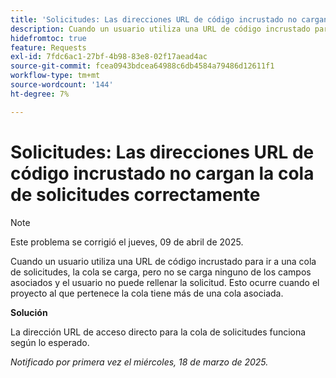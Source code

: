 ```yaml
---
title: 'Solicitudes: Las direcciones URL de código incrustado no cargan la cola de solicitudes correctamente'
description: Cuando un usuario utiliza una URL de código incrustado para ir a una cola de solicitudes, la cola se carga, pero no se carga ninguno de los campos asociados y el usuario no puede rellenar la solicitud. Esto ocurre cuando el proyecto al que pertenece la cola tiene más de una cola asociada
hidefromtoc: true
feature: Requests
exl-id: 7fdc6ac1-27bf-4b98-83e8-02f17aead4ac
source-git-commit: fcea0943bdcea64988c6db4584a79486d12611f1
workflow-type: tm+mt
source-wordcount: '144'
ht-degree: 7%

---
```


# Solicitudes: Las direcciones URL de código incrustado no cargan la cola de solicitudes correctamente

>[!NOTE]
>
>Este problema se corrigió el jueves, 09 de abril de 2025.

Cuando un usuario utiliza una URL de código incrustado para ir a una cola de solicitudes, la cola se carga, pero no se carga ninguno de los campos asociados y el usuario no puede rellenar la solicitud. Esto ocurre cuando el proyecto al que pertenece la cola tiene más de una cola asociada.

**Solución**

La dirección URL de acceso directo para la cola de solicitudes funciona según lo esperado.

_Notificado por primera vez el miércoles, 18 de marzo de 2025._

